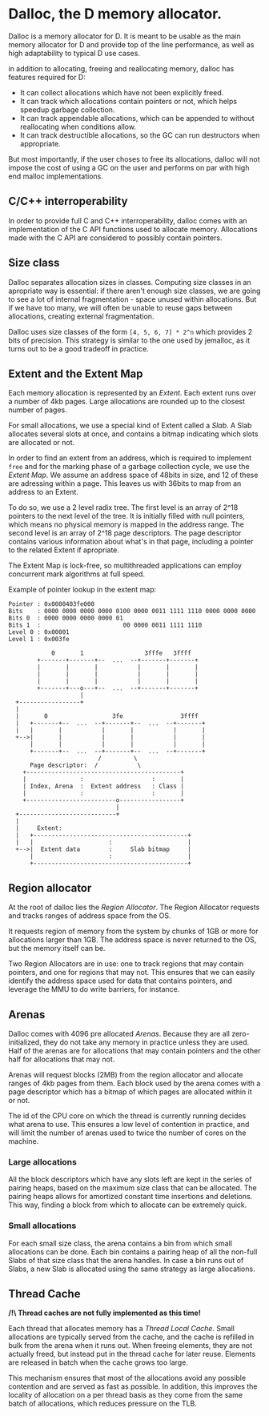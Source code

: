 # Dalloc, the D memory allocator.

Dalloc is a memory allocator for D. It is meant to be usable as the main memory
allocator for D and provide top of the line performance, as well as high
adaptability to typical D use cases.

in addition to allocating, freeing and reallocating memory, dalloc has features
required for D:

- It can collect allocations which have not been explicitly freed.
- It can track which allocations contain pointers or not, which helps speedup
  garbage collection.
- It can track appendable allocations, which can be appended to without
  reallocating when conditions allow.
- It can track destructible allocations, so the GC can run destructors when
  appropriate.

But most importantly, if the user choses to free its allocations, dalloc will
not impose the cost of using a GC on the user and performs on par with high end
malloc implementations.

## C/C++ interroperability

In order to provide full C and C++ interroperability, dalloc comes with an
implementation of the C API functions used to allocate memory. Allocations made
with the C API are considered to possibly contain pointers.

## Size class

Dalloc separates allocation sizes in classes. Computing size classes in an
apropriate way is essential: if there aren't enough size classes, we are going to
see a lot of internal fragmentation - space unused within allocations.
But if we have too many, we will often be unable to reuse gaps
between allocations, creating external fragmentation.

Dalloc uses size classes of the form `[4, 5, 6, 7] * 2^n` which provides 2 bits
of precision. This strategy is similar to the one used by jemalloc, as it turns
out to be a good tradeoff in practice.

## Extent and the Extent Map

Each memory allocation is represented by an *Extent*. Each extent runs over a
number of 4kb pages. Large allocations are rounded up to the closest number of
pages.

For small allocations, we use a special kind of Extent called a *Slab*. A Slab
allocates several slots at once, and contains a bitmap indicating which slots
are allocated or not.

In order to find an extent from an address, which is required to implement
`free` and for the marking phase of a garbage collection cycle, we use the
*Extent Map*. We assume an address space of 48bits in size, and 12 of these are
adressing within a page. This leaves us with 36bits to map from an address to an
Extent.

To do so, we use a 2 level radix tree. The first level is an array of 2^18
pointers to the next level of the tree. It is initially filled with null
pointers, which means no physical memory is mapped in the address range. The
second level is an array of 2^18 page descriptors. The page descriptor contains
various information about what's in that page, including a pointer to the related
Extent if apropriate.

The Extent Map is lock-free, so multithreaded applications can employ concurrent
mark algorithms at full speed.

Example of pointer lookup in the extent map:

```
Pointer : 0x0000403fe000
Bits    : 0000 0000 0000 0000 0100 0000 0011 1111 1110 0000 0000 0000
Bits 0  : 0000 0000 0000 0000 01
Bits 1  :                       00 0000 0011 1111 1110
Level 0 : 0x00001
Level 1 : 0x003fe

            0       1                 3fffe   3ffff
        +-------+-------+--  ...  --+-------+-------+
        |       |       |           |       |       |
        |       |       |           |       |       |
        |       |       |           |       |       |
        +-------+---o---+--  ...  --+-------+-------+
                    |
  +-----------------+
  |
  |       0                  3fe                3ffff
  |   +-------+--  ...  --+-------+--  ...  --+-------+
  |   |       |           |       |           |       |
  +-->|       |           |       |           |       |
      |       |           |       |           |       |
      +-------+--  ...  --+-------+--  ...  --+-------+
                         /         \
      Page descriptor:  /           \
    +-------------------------------------------+
    |               :                   :       |
    | Index, Arena  :  Extent address   : Class |
    |               :                   :       |
    +-------------------------o-----------------+
                              |
  +---------------------------+
  |
  |     Extent:
  |   +-------------------------------------------+
  |   |                     :                     |
  +-->|  Extent data        :     Slab bitmap     |
      |                     :                     |
      +-------------------------------------------+
```

## Region allocator

At the root of dalloc lies the *Region Allocator*. The Region Allocator
requests and tracks ranges of address space from the OS.

It requests region of memory from the system by chunks of 1GB or more for
allocations larger than 1GB. The address space is never returned to the OS, but
the memory itself can be.

Two Region Allocators are in use: one to track regions that may contain pointers,
and one for regions that may not. This ensures that we can easily identify the
address space used for data that contains pointers, and leverage the MMU to do
write barriers, for instance.

## Arenas

Dalloc comes with 4096 pre allocated *Arenas*. Because they are all
zero-initialized, they do not take any memory in practice unless they are used.
Half of the arenas are for allocations that may contain pointers and the other half
for allocations that may not.

Arenas will request blocks (2MB) from the region allocator and allocate ranges
of 4kb pages from them. Each block used by the arena comes with a page
descriptor which has a bitmap of which pages are allocated within it or not.

The id of the CPU core on which the thread is currently running decides what
arena to use. This ensures a low level of contention in practice, and will limit
the number of arenas used to twice the number of cores on the machine.

### Large allocations

All the block descriptors which have any slots left are kept in the series of
pairing heaps, based on the maximum size class that can be allocated. The
pairing heaps allows for amortized constant time insertions and deletions. This
way, finding a block from which to allocate can be extremely quick.

### Small allocations

For each small size class, the arena contains a bin from which small allocations
can be done. Each bin contains a pairing heap of all the non-full Slabs of that
size class that the arena handles. In case a bin runs out of Slabs, a new Slab is
allocated using the same strategy as large allocations.

## Thread Cache

**/!\ Thread caches are not fully implemented as this time!**

Each thread that allocates memory has a *Thread Local Cache*. Small allocations
are typically served from the cache, and the cache is refilled in bulk from the
arena when it runs out. When freeing elements, they are not actually freed, but
instead put in the thread cache for later reuse. Elements are released in batch
when the cache grows too large.

This mechanism ensures that most of the allocations avoid any possible contention
and are served as fast as possible. In addition, this improves the locality of
allocation on a per thread basis as they come from the same batch of
allocations, which reduces pressure on the TLB.
